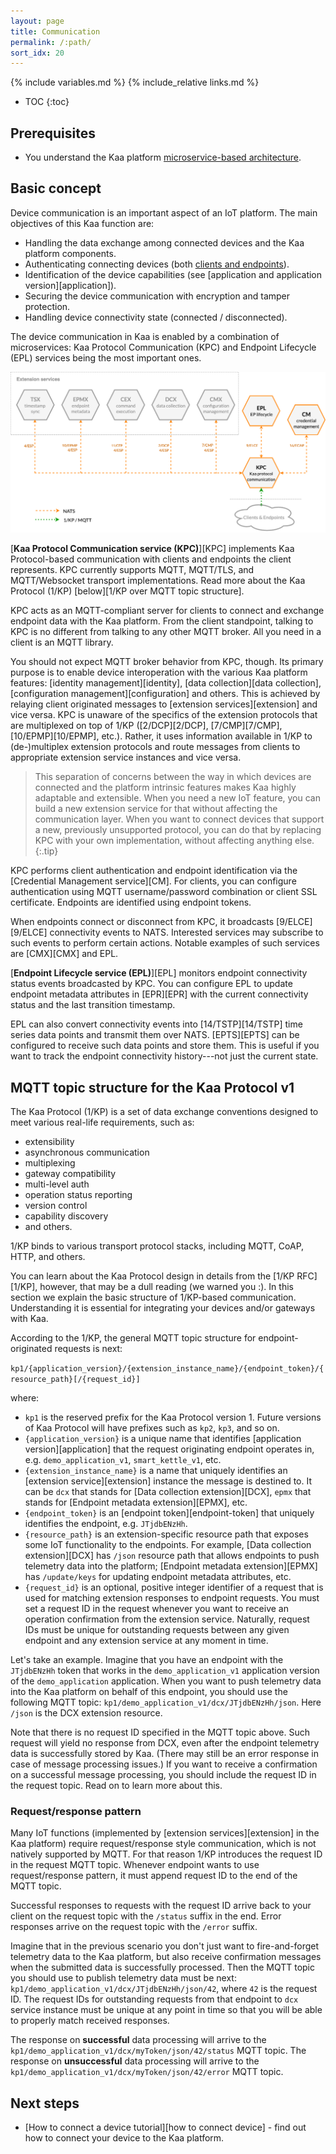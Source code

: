 ```yaml
---
layout: page
title: Communication
permalink: /:path/
sort_idx: 20
---
```


{% include variables.md %}
{% include_relative links.md %}

* TOC
{:toc}


## Prerequisites

- You understand the Kaa platform [microservice-based architecture]({{root_url}}Architecture-overview/).


## Basic concept

Device communication is an important aspect of an IoT platform.
The main objectives of this Kaa function are:
- Handling the data exchange among connected devices and the Kaa platform components.
- Authenticating connecting devices (both [clients and endpoints]({{root_url}}Architecture-overview/#client-endpoint)).
- Identification of the device capabilities (see [application and application version][application]).
- Securing the device communication with encryption and tamper protection.
- Handling device connectivity state (connected / disconnected).

The device communication in Kaa is enabled by a combination of microservices: Kaa Protocol Communication (KPC) and Endpoint Lifecycle (EPL) services being the most important ones.

![Communication services](communication.png)


[**Kaa Protocol Communication service (KPC)**][KPC] implements Kaa Protocol-based communication with clients and endpoints the client represents.
KPC currently supports MQTT, MQTT/TLS, and MQTT/Websocket transport implementations.
Read more about the Kaa Protocol (1/KP) [below][1/KP over MQTT topic structure].

KPC acts as an MQTT-compliant server for clients to connect and exchange endpoint data with the Kaa platform.
From the client standpoint, talking to KPC is no different from talking to any other MQTT broker.
All you need in a client is an MQTT library.

You should not expect MQTT broker behavior from KPC, though.
Its primary purpose is to enable device interoperation with the various Kaa platform features: [identity management][identity], [data collection][data collection], [configuration management][configuration] and others.
This is achieved by relaying client originated messages to [extension services][extension] and vice versa.
KPC is unaware of the specifics of the extension protocols that are multiplexed on top of 1/KP ([2/DCP][2/DCP], [7/CMP][7/CMP], [10/EPMP][10/EPMP], etc.).
Rather, it uses information available in 1/KP to (de-)multiplex extension protocols and route messages from clients to appropriate extension service instances and vice versa.

> This separation of concerns between the way in which devices are connected and the platform intrinsic features makes Kaa highly adaptable and extensible.
When you need a new IoT feature, you can build a new extension service for that without affecting the communication layer.
When you want to connect devices that support a new, previously unsupported protocol, you can do that by replacing KPC with your own implementation, without affecting anything else.
{:.tip}

KPC performs client authentication and endpoint identification via the [Credential Management service][CM].
For clients, you can configure authentication using MQTT username/password combination or client SSL certificate.
Endpoints are identified using endpoint tokens.

When endpoints connect or disconnect from KPC, it broadcasts [9/ELCE][9/ELCE] connectivity events to NATS.
Interested services may subscribe to such events to perform certain actions.
Notable examples of such services are [CMX][CMX] and EPL.

[**Endpoint Lifecycle service (EPL)**][EPL] monitors endpoint connectivity status events broadcasted by KPC.
You can configure EPL to update endpoint metadata attributes in [EPR][EPR] with the current connectivity status and the last transition timestamp.

EPL can also convert connectivity events into [14/TSTP][14/TSTP] time series data points and transmit them over NATS.
[EPTS][EPTS] can be configured to receive such data points and store them.
This is useful if you want to track the endpoint connectivity history---not just the current state.


## MQTT topic structure for the Kaa Protocol v1

The Kaa Protocol (1/KP) is a set of data exchange conventions designed to meet various real-life requirements, such as:
- extensibility
- asynchronous communication
- multiplexing
- gateway compatibility
- multi-level auth
- operation status reporting
- version control
- capability discovery
- and others.

1/KP binds to various transport protocol stacks, including MQTT, CoAP, HTTP, and others.

You can learn about the Kaa Protocol design in details from the [1/KP RFC][1/KP], however, that may be a dull reading (we warned you :).
In this section we explain the basic structure of 1/KP-based communication.
Understanding it is essential for integrating your devices and/or gateways with Kaa.

According to the 1/KP, the general MQTT topic structure for endpoint-originated requests is next:

`kp1/{application_version}/{extension_instance_name}/{endpoint_token}/{resource_path}[/{request_id}]`

where:

- `kp1` is the reserved prefix for the Kaa Protocol version 1. Future versions of Kaa Protocol will have prefixes such as `kp2`, `kp3`, and so on.
- `{application_version}` is a unique name that identifies [application version][application] that the request originating endpoint operates in, e.g. `demo_application_v1`, `smart_kettle_v1`, etc.
- `{extension_instance_name}` is a name that uniquely identifies an [extension service][extension] instance the message is destined to. It can be `dcx` that stands for [Data collection extension][DCX], `epmx` that stands for [Endpoint metadata extension][EPMX], etc.
- `{endpoint_token}` is an [endpoint token][endpoint-token] that uniquely identifies the endpoint, e.g. `JTjdbENzHh`.
- `{resource_path}` is an extension-specific resource path that exposes some IoT functionality to the endpoints. For example, [Data collection extension][DCX] has `/json` resource path that allows endpoints to push telemetry data into the platform; [Endpoint metadata extension][EPMX] has `/update/keys` for updating endpoint metadata attributes, etc.
- `{request_id}` is an optional, positive integer identifier of a request that is used for matching extension responses to endpoint requests. You must set a request ID in the request whenever you want to receive an operation confirmation from the extension service. Naturally, request IDs must be unique for outstanding requests between any given endpoint and any extension service at any moment in time.

Let's take an example.
Imagine that you have an endpoint with the `JTjdbENzHh` token that works in the `demo_application_v1` application version of the `demo_application` application.
When you want to push telemetry data into the Kaa platform on behalf of this endpoint, you should use the following MQTT topic: `kp1/demo_application_v1/dcx/JTjdbENzHh/json`.
Here `/json` is the DCX extension resource.

Note that there is no request ID specified in the MQTT topic above.
Such request will yield no response from DCX, even after the endpoint telemetry data is successfully stored by Kaa.
(There may still be an error response in case of message processing issues.)
If you want to receive a confirmation on a successful message processing, you should include the request ID in the request topic.
Read on to learn more about this.


### Request/response pattern

Many IoT functions (implemented by [extension services][extension] in the Kaa platform) require request/response style communication, which is not natively supported by MQTT.
For that reason 1/KP introduces the request ID in the request MQTT topic.
Whenever endpoint wants to use request/response pattern, it must append request ID to the end of the MQTT topic.

Successful responses to requests with the request ID arrive back to your client on the request topic with the `/status` suffix in the end.
Error responses arrive on the request topic with the `/error` suffix.

Imagine that in the previous scenario you don't just want to fire-and-forget telemetry data to the Kaa platform, but also receive confirmation messages when the submitted data is successfully processed.
Then the MQTT topic you should use to publish telemetry data must be next: `kp1/demo_application_v1/dcx/JTjdbENzHh/json/42`, where `42` is the request ID.
The request IDs for outstanding requests from that endpoint to `dcx` service instance must be unique at any point in time so that you will be able to properly match received responses.

The response on **successful** data processing will arrive to the `kp1/demo_application_v1/dcx/myToken/json/42/status` MQTT topic.
The response on **unsuccessful** data processing will arrive to the `kp1/demo_application_v1/dcx/myToken/json/42/error` MQTT topic.


## Next steps

- [How to connect a device tutorial][how to connect device] - find out how to connect your device to the Kaa platform.
